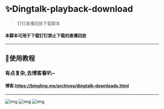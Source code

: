 # ✨Dingtalk-playback-download
> 钉钉直播回放下载脚本
#### 本脚本可用于下载钉钉禁止下载的直播回放

***

## 🎇使用教程
### 有点复杂,去博客看叭~
#### 博客:https://bingling.me/archives/dingtalk-downloads.html

***


![img](https://cdn.jsdelivr.net/gh/linglaoda/linglaoda.github.io@main/img/pots/dingtalk-downloads/8.webp)
![img](https://cdn.jsdelivr.net/gh/linglaoda/linglaoda.github.io@main/img/pots/dingtalk-downloads/19.webp)
![img](https://cdn.jsdelivr.net/gh/linglaoda/linglaoda.github.io@main/img/pots/dingtalk-downloads/18.webp)
